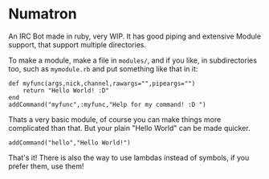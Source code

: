 Numatron
========

An IRC Bot made in ruby, very WIP.
It has good piping and extensive Module support, that support multiple directories.

To make a module, make a file in `modules/`, and if you like, in subdirectories too, such as `mymodule.rb` and put something like that in it:
```
def myfunc(args,nick,channel,rawargs="",pipeargs="")
	return "Hello World! :D"
end
addCommand("myfunc",:myfunc,"Help for my command! :D ")
```
Thats a very basic module, of course you can make things more complicated than that.
But your plain "Hello World" can be made quicker.
```
addCommand("hello","Hello World!")
```
That's it!
There is also the way to use lambdas instead of symbols, if you prefer them, use them!
